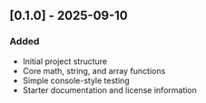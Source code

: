 ## [0.1.0] - 2025-09-10
### Added
- Initial project structure
- Core math, string, and array functions
- Simple console-style testing
- Starter documentation and license information